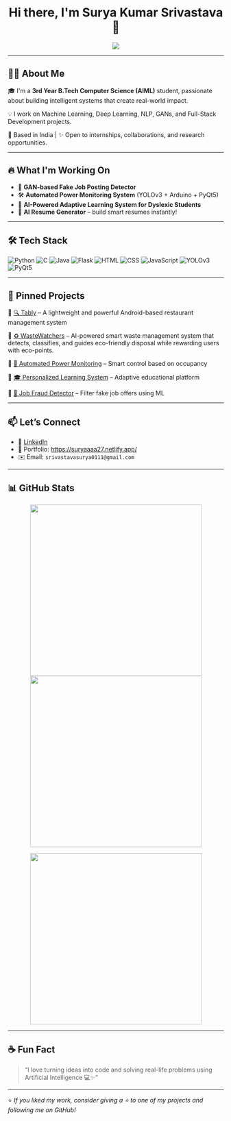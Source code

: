 <h1 align="center">Hi there, I'm Surya Kumar Srivastava 👋</h1>

<p align="center">
  <img src="https://encrypted-tbn0.gstatic.com/images?q=tbn:ANd9GcTnh8s4drpvhzatodmW3ew5XDTnMxrF7ejSDYTpEwgoYpTaxkDvE0PLh96tYlxwlH-x1mA&usqp=CAU" />
</p>

---

## 👨‍💻 About Me

🎓 I'm a **3rd Year B.Tech Computer Science (AIML)** student, passionate about building intelligent systems that create real-world impact.

💡 I work on Machine Learning, Deep Learning, NLP, GANs, and Full-Stack Development projects.

📍 Based in India | ✨ Open to internships, collaborations, and research opportunities.

---

## 🔥 What I'm Working On

- 🎯 **GAN-based Fake Job Posting Detector**
- 🛠️ **Automated Power Monitoring System** (YOLOv3 + Arduino + PyQt5)
- 🧠 **AI-Powered Adaptive Learning System for Dyslexic Students**
- 📄 **AI Resume Generator** – build smart resumes instantly!

---

## 🛠️ Tech Stack

![Python](https://img.shields.io/badge/Python-3776AB?style=for-the-badge&logo=python&logoColor=white)
![C](https://img.shields.io/badge/C-00599C?style=for-the-badge&logo=c&logoColor=white)
![Java](https://img.shields.io/badge/Java-ED8B00?style=for-the-badge&logo=java&logoColor=white)
![Flask](https://img.shields.io/badge/Flask-000000?style=for-the-badge&logo=flask)
![HTML](https://img.shields.io/badge/HTML5-E34F26?style=for-the-badge&logo=html5&logoColor=white)
![CSS](https://img.shields.io/badge/CSS3-1572B6?style=for-the-badge&logo=css3&logoColor=white)
![JavaScript](https://img.shields.io/badge/JavaScript-F7DF1E?style=for-the-badge&logo=javascript&logoColor=black)
![YOLOv3](https://img.shields.io/badge/YOLOv3-CF202E?style=for-the-badge&logo=opencv&logoColor=white)
![PyQt5](https://img.shields.io/badge/PyQt5-41CD52?style=for-the-badge&logo=qt&logoColor=white)

---

## 📌 Pinned Projects

🔹 [🔍 Tably](https://github.com/Suryaaaa27/Tably.git) – A lightweight and powerful Android-based restaurant management system

🔹 [♻️ WasteWatchers](https://github.com/Suryaaaa27/wastewatchers.git) – AI-powered smart waste management system that detects, classifies, and guides eco-friendly disposal while rewarding users with eco-points.

🔹 [📶 Automated Power Monitoring](https://github.com/Suryaaaa27/Automated-Power-Monitoring-System) – Smart control based on occupancy  

🔹 [🎓 Personalized Learning System](https://github.com/Suryaaaa27/Personalized-Learning-System) – Adaptive educational platform  

🔹 [🔐 Job Fraud Detector](https://github.com/Suryaaaa27/Job-Fraud-Detector) – Filter fake job offers using ML

---

## 📫 Let’s Connect

- 🔗 [LinkedIn](https://www.linkedin.com/in/surya-srivastava)
- 💼 Portfolio: https://suryaaaa27.netlify.app/
- ✉️ Email: `srivastavasurya0111@gmail.com`

---

## 📊 GitHub Stats

<p align="center">
  <img src="https://github-readme-stats.vercel.app/api?username=Suryaaaa27&show_icons=true&theme=radical&count_private=true" width="400"/>
  <img src="https://github-readme-streak-stats.herokuapp.com/?user=Suryaaaa27&theme=radical" width="400"/>
</p>

<p align="center">
  <img src="https://github-readme-stats.vercel.app/api/top-langs/?username=Suryaaaa27&layout=compact&theme=radical" width="400"/>
</p>

---

## ☕ Fun Fact

> “I love turning ideas into code and solving real-life problems using Artificial Intelligence 💻✨”

---

⭐ _If you liked my work, consider giving a ⭐ to one of my projects and following me on GitHub!_

